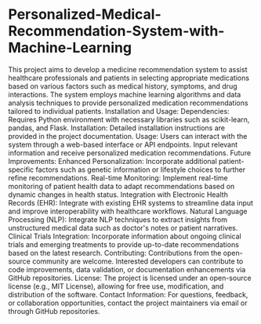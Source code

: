 # Personalized-Medical-Recommendation-System-with-Machine-Learning
This project aims to develop a medicine recommendation system to assist healthcare professionals and patients in selecting appropriate medications based on various factors such as medical history, symptoms, and drug interactions. The system employs machine learning algorithms and data analysis techniques to provide personalized medication recommendations tailored to individual patients.
Installation and Usage:
Dependencies: Requires Python environment with necessary libraries such as scikit-learn, pandas, and Flask.
Installation: Detailed installation instructions are provided in the project documentation.
Usage: Users can interact with the system through a web-based interface or API endpoints. Input relevant information and receive personalized medication recommendations.
Future Improvements:
Enhanced Personalization: Incorporate additional patient-specific factors such as genetic information or lifestyle choices to further refine recommendations.
Real-time Monitoring: Implement real-time monitoring of patient health data to adapt recommendations based on dynamic changes in health status.
Integration with Electronic Health Records (EHR): Integrate with existing EHR systems to streamline data input and improve interoperability with healthcare workflows.
Natural Language Processing (NLP): Integrate NLP techniques to extract insights from unstructured medical data such as doctor's notes or patient narratives.
Clinical Trials Integration: Incorporate information about ongoing clinical trials and emerging treatments to provide up-to-date recommendations based on the latest research.
Contributing:
Contributions from the open-source community are welcome. Interested developers can contribute to code improvements, data validation, or documentation enhancements via GitHub repositories.
License:
The project is licensed under an open-source license (e.g., MIT License), allowing for free use, modification, and distribution of the software.
Contact Information:
For questions, feedback, or collaboration opportunities, contact the project maintainers via email or through GitHub repositories.





